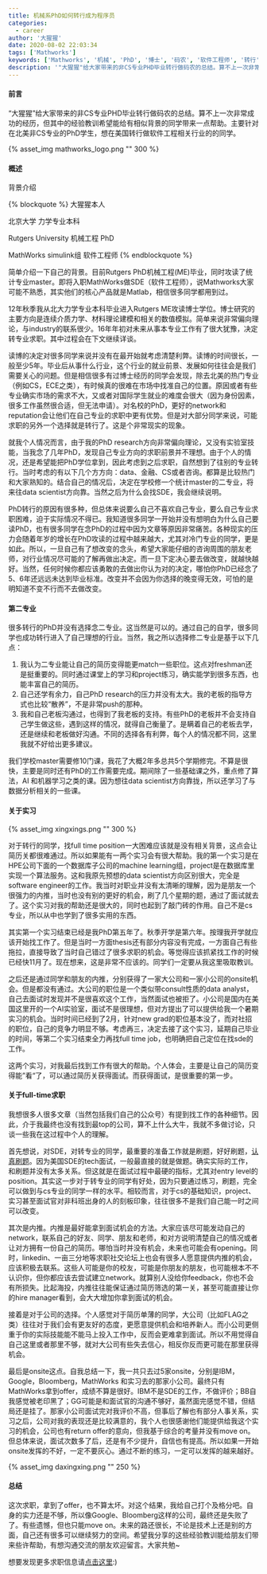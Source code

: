 ```yaml
---
title: 机械系PhD如何转行成为程序员
categories:
  - career
author: '大猩猩'
date: 2020-08-02 22:03:34
tags: ['Mathworks']
keywords: ['Mathworks', '机械', 'PhD', '博士', '码农', '软件工程师', '转行']
description: '"大猩猩"给大家带来的非CS专业PHD毕业转行做码农的总结。算不上⼀次非常成功的经历，但其中的经验教训希望能给有相似背景的同学带来⼀点帮助。主要针对在北美非CS专业的PhD学⽣，想在美国转行做软件工程相关行业的的同学。'
---
```

#### 前言
“大猩猩”给大家带来的非CS专业PHD毕业转行做码农的总结。算不上⼀次非常成功的经历，但其中的经验教训希望能给有相似背景的同学带来⼀点帮助。主要针对在北美非CS专业的PhD学⽣，想在美国转行做软件工程相关行业的的同学。

{% asset_img mathworks_logo.png "" 300 %}
<!--more-->

#### 概述
背景介绍

{% blockquote %}
大猩猩本人

北京大学 力学专业本科

Rutgers University 机械工程 PhD

MathWorks simulink组 软件工程师
{% endblockquote %}

简单介绍一下自己的背景。目前Rutgers PhD机械工程(ME)毕业，同时攻读了统计专业master。即将入职MathWorks做SDE（软件工程师），说Mathworks大家可能不熟悉，其实他们的核心产品就是Matlab，相信很多同学都用到过。

12年秋季我从北大力学专业本科毕业进入Rutgers ME攻读博士学位。博士研究的主要方向是连续介质力学、材料理论建模和相关的数值模拟。简单来说非常偏向理论，与industry的联系很少。16年年初对未来从事本专业工作有了很大犹豫，决定转专业求职。其中过程会在下文继续详谈。

读博的决定对很多同学来说并没有在最开始就考虑清楚利弊。读博的时间很长，一般至少5年。毕业后从事什么行业，这个行业的就业前景、发展如何往往会是我们需要关心的问题。但是相信很多有过博士经历的同学会发现，除去北美的热门专业（例如CS，ECE之类），有时候真的很难在市场中找准自己的位置。原因或者有些专业确实市场的需求不大，又或者对国际学生就业的难度会很大（因为身份因素，很多工作虽然很合适，但无法申请）。对名校的PhD，更好的network和reputation会让他们在自己专业的求职中更有优势。但是对大部分同学来说，可能求职的另外一个选择就是转行了。这是个⾮常现实的现象。

就我个人情况而言，由于我的PhD research方向非常偏向理论，又没有实验室技能，当我念了几年PhD，发现自己专业方向的求职前景并不理想。由于个人的情况，还是希望能把PhD学位拿到，因此考虑到之后求职，自然想到了往别的专业转行。当时考虑的有以下几个⽅方向：data、金融、CS或者咨询。都算是比较热门和大家熟知的。结合自己的情况后，决定在学校修一个统计master的二专业，将来往data scientist方向靠。当然之后为什么会找SDE，我会继续说明。

PhD转行的原因有很多种，但总体来说要么自己不喜欢自己专业，要么⾃己专业求职困难，迫于实际情况不得已。我知道很多同学一开始并没有想明白为什么自己要读PhD，也有很多同学在念PhD的过程中因为文章等原因非常痛苦。各种现实的压力会随着年岁的增长在PhD攻读的过程中越来越大，尤其对冷门专业的同学，更是如此。所以，一旦自己有了想改变的念头，希望大家能仔细的咨询周围的朋友老师，对行业情况尽可能的了解再做出决定。而一旦下定决心要去做改变，就越快越好。当然，任何时候你都应该勇敢的去做出你认为对的决定，哪怕你PhD已经念了5、6年还远远未达到毕业标准。改变并不会因为你选择的晚变得无效，可怕的是明知道不变不行而不去做改变。

#### 第二专业
很多转行的PhD并没有选择念二专业。这当然是可以的。通过自己的⾃学，很多同学也成功转行进入了自己理想的行业。当然，我之所以选择修二专业是基于以下几点：
1. 我认为二专业能让自己的简历变得能更match一些职位。这点对freshman还是挺重要的。同时通过课堂上的学习和project练习，确实能学到很多东西，也能丰富自己的简历。
2. 自己还学有余力，自己PhD research的压力并没有太大。我的老板的指导方式也比较“散养”，不是非常push的那种。
3. 我和自⼰老板沟通过，也得到了我老板的支持。有些PhD的老板并不会支持自己学生做这些，遇到这样的情况，就得自⼰衡量了。是瞒着自己的老板去学，还是继续和老板做好沟通。不同的选择各有利弊，每个人的情况都不同，这里我就不好给出更多建议。

我们学校master需要修10门课，我花了大概2年多总共5个学期修完。不算是很快，主要是同时还有PhD的工作需要完成。期间除了一些基础课之外，重点修了算法，AI 和机器学习之类的课。因为想往data scientist方向靠拢，所以还学习了与数据分析相关的一些课。

#### 关于实习
{% asset_img xingxings.png "" 300 %}

对于转行的同学，找full time position一大困难应该就是没有相关背景，这点会让简历关都很难通过。所以如果能有一两个实习会有很大帮助。我的第一个实习是在HPE公司下面的一个数据库子公司的machine learning组，project是在数据库里实现一个算法服务。这和我原先预想的data scientist方向区别很大，完全是software engineer的工作。我当时对职业并没有太清晰的理解，因为是朋友⼀个很强力的内推，当时也没有别的更好的机会，刷了几个星期的题，通过了面试就去了。这个实习对我的帮助还是很大的，同时也起到了敲门砖的作用。自⼰不是cs专业，所以从中也学到了很多实用的东西。

其实第一个实习结束已经是我PhD第五年了。秋季开学是第六年。按理我开学就应该开始找工作了。但是当时一方⾯thesis还有部分内容没有完成，一方面自己有些拖拉，直接导致了当时自己错过了很多求职的机会。等觉得应该抓紧找工作的时候已经快11月了。现在想来，这是非常不应该的。同学们⼀定要从我这里吸取教训。

之后还是通过同学和朋友的内推，分别获得了一家大公司和一家小公司的onsite机会。但是都没有通过。大公司的职位是一个类似带consult性质的data analyst，自己去面试时发现并不是很喜欢这个工作，当然面试也被拒了。小公司是国内在美国这里开的一个AI实验室，面试不是很理想，但对方提出了可以提供给我一个暑期实习的机会。当时时间已经到了2⽉，针对new grad的职位基本没了，而对社招的职位，自⼰的竞争力明显不够。考虑再三，决定去接了这个实习，延期自⼰毕业的时间，等第二个实习结束全力再找full time job，也明确把自己定位在找sde的工作。

这两个实习，对我最后找到工作有很大的帮助。个人体会，主要是让自⼰的简历变得能”看“了，可以通过简历关获得面试。而获得面试，是很重要的第一步。

#### 关于full-time求职
我想很多人很多文章（当然包括我们自己的公众号）有提到找工作的各种细节。因此，介于我最终也没有找到最top的公司，算不上什么大牛，我就不多做讨论，只谈一些我在这过程中个人的理解。

首先想说，对SDE，对转专业的同学，最重要的准备工作就是刷题，好好刷题，[认真刷题](/categories/leetcode)。因为美国SDE的tech面试，一般最直接的就是做题。确实实际的工作，和刷题并没有太多关系。但这就是在面试过程中最硬的指标，尤其对entry level的position。其实这一步对于转专业的同学有好处，因为只要通过练习，刷题，完全可以做到与cs专业的同学一样的水平。相较而言，对于cs的基础知识，project、实习甚至面试官对非科班出身的人的刻板印象，往往很多不是我们自己能一时之间可以改变。

其次是内推。内推是最好能拿到面试机会的方法。大家应该尽可能发动自己的network，联系自己的好友、同学、朋友和老师，和对方说明清楚自己的情况或者让对方拥有一份自己的简历。哪怕当时并没有机会，未来也可能会有opening。同时，linkedin、一亩三分地等求职社交论坛上也会有很多人愿意提供内推的机会，应该积极去联系。这些人可能是你的校友，可能是你朋友的朋友，也可能根本不不认识你，但你都应该去尝试建立network。就算别⼈没给你feedback，你也不会有所损失。比起海投，内推往往能保证通过简历筛选的第一关，甚至可能直接让你的hire manager看到，会大大增加你拿到面试的机会。

接着是对于公司的选择。个人感觉对于简历单薄的同学，大公司（比如FLAG之类）往往对于我们会有更友好的态度，更愿意提供机会和培养新人。而小公司更侧重于你的实际技能能不能马上投入工作中，反而会更难拿到面试。所以不用觉得⾃自己这里或者那里不够，就对大公司有些失去信心，相反你反而更可能在那里获得机会。

最后是onsite这点。自我总结一下，我一共只去过5家onsite，分别是IBM，Google，Bloomberg，MathWorks 和实习去的那家小公司。最终只有MathWorks拿到offer，成绩不算是很好。IBM不是SDE的工作，不做评价；BB自我感觉被老印黑了；GG可能是和面试官的沟通不够好，虽然面完感觉不错，但结局还是挂了。那家小公司面试完对我评价不高，但事后了解也有部分人事关系，实习之后，公司对我的表现还是比较满意的，我个人也很感谢他们能提供给我这个实习的机会，公司也有return offer的意向，但我基于综合的考量并没有move on。但总体来说，面试次数多了后，还是有不少提升，自信也有提高。所以如果一开始onsite发挥的不好，一定不要灰⼼。通过不断的练习，一定可以发挥的越来越好。

{% asset_img daxingxing.png "" 250 %}

#### 总结
这次求职，拿到了offer，也不算太坏。对这个结果，我给自⼰打个及格分吧。自身的实力还是不够，所以像Google、Bloomberg这样的公司，最终还是失败了了。有些遗憾，但也只能move on。未来的路还很长，不论是技术上还是别的方面，自己还有很多可以继续努力的空间。希望我分享的这些经验教训能给朋友们带来些许帮助，有想沟通交流的朋友欢迎留言。大家共勉~

想要发现更多求职信息请[点击这里](https://article.xingxingpark.com/category/career/):)